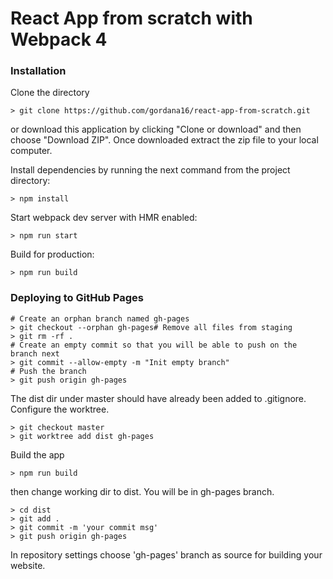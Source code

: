 # React App from scratch with Webpack 4

### Installation

Clone the directory

```
> git clone https://github.com/gordana16/react-app-from-scratch.git
```

or download this application by clicking "Clone or download" and then choose "Download ZIP". Once downloaded extract the zip file to your local computer.

Install dependencies by running the next command from the project directory:

```
> npm install
```

Start webpack dev server with HMR enabled:

```
> npm run start
```

Build for production:

```
> npm run build
```

### Deploying to GitHub Pages

```
# Create an orphan branch named gh-pages
> git checkout --orphan gh-pages# Remove all files from staging
> git rm -rf .
# Create an empty commit so that you will be able to push on the branch next
> git commit --allow-empty -m "Init empty branch"
# Push the branch
> git push origin gh-pages
```

The dist dir under master should have already been added to .gitignore. Configure the worktree.

```
> git checkout master
> git worktree add dist gh-pages
```

Build the app

```
> npm run build
```

then change working dir to dist. You will be in gh-pages branch.

```
> cd dist
> git add .
> git commit -m 'your commit msg'
> git push origin gh-pages
```

In repository settings choose 'gh-pages' branch as source for building your website.
